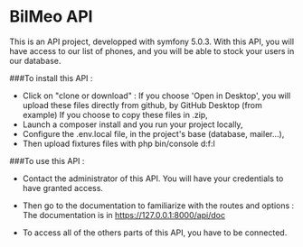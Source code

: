 
# BilMeo API
 
This is an API project, developped with symfony 5.0.3. 
With this API, you will have access to our list of phones, and you will be able to stock your users in our database. 

###To install this API : 

- Click on "clone or download" : If you choose 'Open in Desktop', you will upload these files directly from github, by GitHub Desktop (from example) If you choose to copy these files in .zip,
- Launch a composer install and you run your project locally, 
- Configure the .env.local file, in the project's base (database, mailer...), 
- Then upload fixtures files with php bin/console d:f:l

###To use this API :
- Contact the administrator of this API. You will have your credentials to have granted access. 
- Then go to the documentation to familiarize with the routes and options : 
    The documentation is in https://127.0.0.1:8000/api/doc
    
- To access all of the others parts of this API, you have to be connected. 

